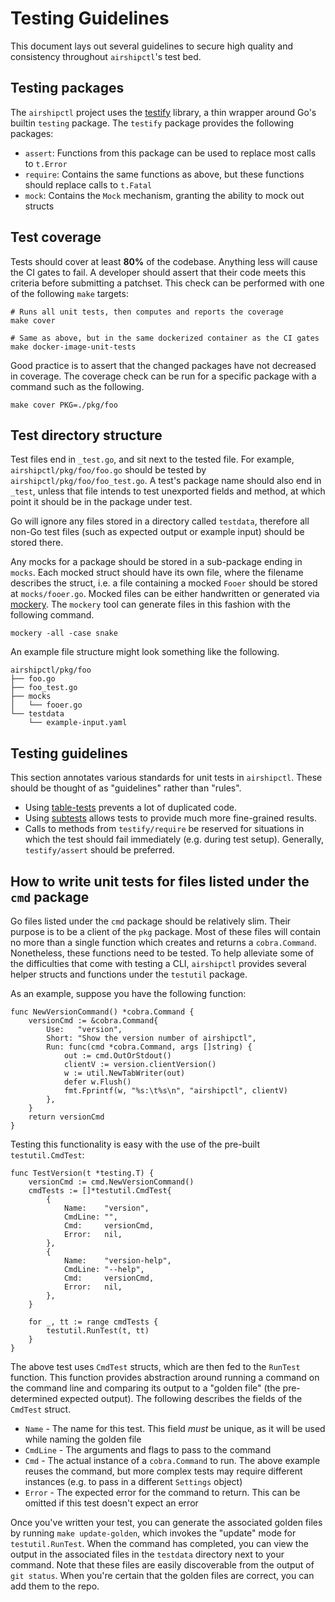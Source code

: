 # Testing Guidelines

This document lays out several guidelines to secure high quality and
consistency throughout `airshipctl`'s test bed.

## Testing packages

The `airshipctl` project uses the [testify] library, a thin wrapper around Go's
builtin `testing` package. The `testify` package provides the following
packages:
* `assert`: Functions from this package can be used to replace most calls to
  `t.Error`
* `require`: Contains the same functions as above, but these functions should
  replace calls to `t.Fatal`
* `mock`: Contains the `Mock` mechanism, granting the ability to mock out
  structs

## Test coverage

Tests should cover at least __80%__ of the codebase. Anything less will cause
the CI gates to fail. A developer should assert that their code meets this
criteria before submitting a patchset. This check can be performed with one of
the following `make` targets:

```
# Runs all unit tests, then computes and reports the coverage
make cover

# Same as above, but in the same dockerized container as the CI gates
make docker-image-unit-tests
```

Good practice is to assert that the changed packages have not decreased in
coverage. The coverage check can be run for a specific package with a command
such as the following.
```
make cover PKG=./pkg/foo
```

## Test directory structure

Test files end in `_test.go`, and sit next to the tested file. For example,
`airshipctl/pkg/foo/foo.go` should be tested by
`airshipctl/pkg/foo/foo_test.go`. A test's package name should also end in
`_test`, unless that file intends to test unexported fields and method, at
which point it should be in the package under test.

Go will ignore any files stored in a directory called `testdata`, therefore all
non-Go test files (such as expected output or example input) should be stored
there.

Any mocks for a package should be stored in a sub-package ending in `mocks`.
Each mocked struct should have its own file, where the filename describes the
struct, i.e. a file containing a mocked `Fooer` should be stored at
`mocks/fooer.go`. Mocked files can be either handwritten or generated via
[mockery]. The `mockery` tool can generate files in this fashion with the
following command.
```
mockery -all -case snake
```

An example file structure might look something like the following.
```
airshipctl/pkg/foo
├── foo.go
├── foo_test.go
├── mocks
│   └── fooer.go
└── testdata
    └── example-input.yaml
```

## Testing guidelines

This section annotates various standards for unit tests in `airshipctl`. These
should be thought of as "guidelines" rather than "rules".

* Using [table-tests] prevents a lot of duplicated code.
* Using [subtests] allows tests to provide much more fine-grained results.
* Calls to methods from `testify/require` be reserved for situations in which
  the test should fail immediately (e.g. during test setup). Generally,
  `testify/assert` should be preferred.

## How to write unit tests for files listed under the `cmd` package

Go files listed under the `cmd` package should be relatively slim. Their
purpose is to be a client of the `pkg` package. Most of these files will
contain no more than a single function which creates and returns a
`cobra.Command`. Nonetheless, these functions need to be tested. To help
alleviate some of the difficulties that come with testing a CLI, `airshipctl`
provides several helper structs and functions under the `testutil` package.

As an example, suppose you have the following function:

```
func NewVersionCommand() *cobra.Command {
	versionCmd := &cobra.Command{
		Use:   "version",
		Short: "Show the version number of airshipctl",
		Run: func(cmd *cobra.Command, args []string) {
			out := cmd.OutOrStdout()
			clientV := version.clientVersion()
			w := util.NewTabWriter(out)
			defer w.Flush()
			fmt.Fprintf(w, "%s:\t%s\n", "airshipctl", clientV)
		},
	}
	return versionCmd
}
```

Testing this functionality is easy with the use of the pre-built
`testutil.CmdTest`:

```
func TestVersion(t *testing.T) {
	versionCmd := cmd.NewVersionCommand()
	cmdTests := []*testutil.CmdTest{
		{
			Name:    "version",
			CmdLine: "",
			Cmd:     versionCmd,
			Error:   nil,
		},
		{
			Name:    "version-help",
			CmdLine: "--help",
			Cmd:     versionCmd,
			Error:   nil,
		},
	}

	for _, tt := range cmdTests {
		testutil.RunTest(t, tt)
	}
}
```

The above test uses `CmdTest` structs, which are then fed to the `RunTest`
function.  This function provides abstraction around running a command on the
command line and comparing its output to a "golden file" (the pre-determined
expected output). The following describes the fields of the `CmdTest` struct.

* `Name` - The name for this test. This field *must* be unique, as it will be
  used while naming the golden file
* `CmdLine` - The arguments and flags to pass to the command
* `Cmd` - The actual instance of a `cobra.Command` to run. The above example
  reuses the command, but more complex tests may require different instances
  (e.g. to pass in a different `Settings` object)
* `Error` - The expected error for the command to return. This can be omitted
  if this test doesn't expect an error

Once you've written your test, you can generate the associated golden files by
running `make update-golden`, which invokes the "update" mode for
`testutil.RunTest`. When the command has completed, you can view the output in
the associated files in the `testdata` directory next to your command. Note
that these files are easily discoverable from the output of `git status`. When
you're certain that the golden files are correct, you can add them to the repo.

[mockery]: https://github.com/vektra/mockery
[subtests]: https://blog.golang.org/subtests
[table-tests]: https://github.com/golang/go/wiki/TableDrivenTests
[testify]: https://github.com/stretchr/testify
